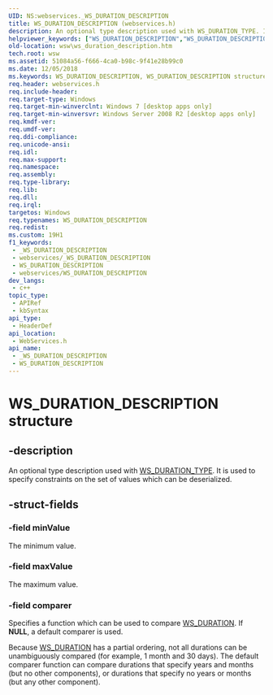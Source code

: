 ```yaml
---
UID: NS:webservices._WS_DURATION_DESCRIPTION
title: WS_DURATION_DESCRIPTION (webservices.h)
description: An optional type description used with WS_DURATION_TYPE. It is used to specify constraints on the set of values which can be deserialized.
helpviewer_keywords: ["WS_DURATION_DESCRIPTION","WS_DURATION_DESCRIPTION structure [Web Services for Windows]","webservices/WS_DURATION_DESCRIPTION","wsw.ws_duration_description"]
old-location: wsw\ws_duration_description.htm
tech.root: wsw
ms.assetid: 51084a56-f666-4ca0-b98c-9f41e28b99c0
ms.date: 12/05/2018
ms.keywords: WS_DURATION_DESCRIPTION, WS_DURATION_DESCRIPTION structure [Web Services for Windows], webservices/WS_DURATION_DESCRIPTION, wsw.ws_duration_description
req.header: webservices.h
req.include-header: 
req.target-type: Windows
req.target-min-winverclnt: Windows 7 [desktop apps only]
req.target-min-winversvr: Windows Server 2008 R2 [desktop apps only]
req.kmdf-ver: 
req.umdf-ver: 
req.ddi-compliance: 
req.unicode-ansi: 
req.idl: 
req.max-support: 
req.namespace: 
req.assembly: 
req.type-library: 
req.lib: 
req.dll: 
req.irql: 
targetos: Windows
req.typenames: WS_DURATION_DESCRIPTION
req.redist: 
ms.custom: 19H1
f1_keywords:
 - _WS_DURATION_DESCRIPTION
 - webservices/_WS_DURATION_DESCRIPTION
 - WS_DURATION_DESCRIPTION
 - webservices/WS_DURATION_DESCRIPTION
dev_langs:
 - c++
topic_type:
 - APIRef
 - kbSyntax
api_type:
 - HeaderDef
api_location:
 - WebServices.h
api_name:
 - _WS_DURATION_DESCRIPTION
 - WS_DURATION_DESCRIPTION
---
```


# WS_DURATION_DESCRIPTION structure


## -description

An optional type description  used with <a href="/windows/desktop/api/webservices/ne-webservices-ws_type">WS_DURATION_TYPE</a>.
                It is used to specify constraints on the set of values
                which can be deserialized.

## -struct-fields

### -field minValue

The minimum value.

### -field maxValue

The maximum value.

### -field comparer

Specifies a function which can be used to compare <a href="/windows/desktop/api/webservices/ns-webservices-ws_duration">WS_DURATION</a>. If <b>NULL</b>, a default
                    comparer is used.
                

Because <a href="/windows/desktop/api/webservices/ns-webservices-ws_duration">WS_DURATION</a> has a partial ordering, not all durations can be unambiguously compared
                    (for example, 1 month and 30 days).  The default comparer function can compare durations that specify
                    years and months (but no other components), or durations that specify no years or months (but any other
                    component).

